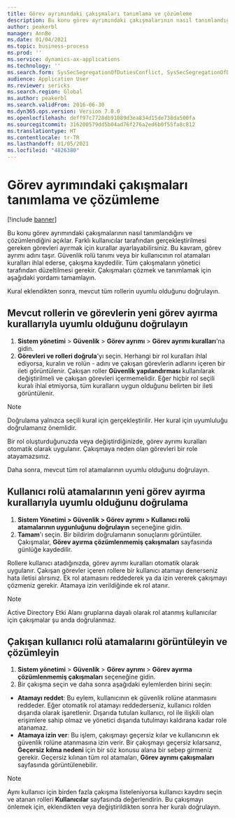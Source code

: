 ```yaml
---
title: Görev ayrımındaki çakışmaları tanımlama ve çözümleme
description: Bu konu görev ayrımındaki çakışmalarının nasıl tanımlandığını ve çözümlendiğini açıklar.
author: peakerbl
manager: AnnBe
ms.date: 01/04/2021
ms.topic: business-process
ms.prod: ''
ms.service: dynamics-ax-applications
ms.technology: ''
ms.search.form: SysSecSegregationOfDutiesConflict, SysSecSegregationOfDutiesRule
audience: Application User
ms.reviewer: sericks
ms.search.region: Global
ms.author: peakerbl
ms.search.validFrom: 2016-06-30
ms.dyn365.ops.version: Version 7.0.0
ms.openlocfilehash: deff97c7728db91089d3ea834d15de738da500fa
ms.sourcegitcommit: 316200579dd5b04ad76f276a2ed6b0f55fa8c812
ms.translationtype: HT
ms.contentlocale: tr-TR
ms.lasthandoff: 01/05/2021
ms.locfileid: "4826380"
---
```

# <a name="identify-and-resolve-conflicts-in-segregation-of-duties"></a>Görev ayrımındaki çakışmaları tanımlama ve çözümleme

[!include [banner](../../includes/banner.md)]

Bu konu görev ayrımındaki çakışmalarının nasıl tanımlandığını ve çözümlendiğini açıklar. Farklı kullanıcılar tarafından gerçekleştirilmesi gereken görevleri ayırmak için kurallar ayarlayabilirsiniz. Bu kavram, görev ayrımı adını taşır. Güvenlik rolü tanımı veya bir kullanıcının rol atamaları kuralları ihlal ederse, çakışma kaydedilir. Tüm çakışmaların yönetici tarafından düzeltilmesi gerekir. Çakışmaları çözmek ve tanımlamak için aşağıdaki yordamı tamamlayın.

Kural eklendikten sonra, mevcut tüm rollerin uyumlu olduğunu doğrulayın. 

## <a name="verify-that-existing-roles-and-duties-comply-with-new-rules-for-segregation-of-duties"></a>Mevcut rollerin ve görevlerin yeni görev ayırma kurallarıyla uyumlu olduğunu doğrulayın
1. **Sistem yönetimi** > **Güvenlik** > **Görev ayrımı** > **Görev ayrımı kuralları**'na gidin.
3. **Görevleri ve rolleri doğrula**'yı seçin. Herhangi bir rol kuralları ihlal ediyorsa, kuralın ve rolün - adını ve çakışan görevlerin adlarını içeren bir ileti görüntülenir. Çakışan roller **Güvenlik yapılandırması** kullanılarak değiştirilmeli ve çakışan görevleri içermemelidir. Eğer hiçbir rol seçili kuralı ihlal etmiyorsa, tüm kuralların uygun olduğunu belirten bir ileti görüntülenir.   

> [!NOTE]
> Doğrulama yalnızca seçili kural için gerçekleştirilir. Her kural için uyumluluğu doğrulamanız önemlidir.   

Bir rol oluşturduğunuzda veya değiştirdiğinizde, görev ayrımı kuralları otomatik olarak uygulanır. Çakışmaya neden olan görevleri bir role atayamazsınız.

Daha sonra, mevcut tüm rol atamalarının uyumlu olduğunu doğrulayın.

## <a name="verify-that-user-role-assignments-comply-with-new-rules-for-segregation-of-duties"></a>Kullanıcı rolü atamalarının yeni görev ayırma kurallarıyla uyumlu olduğunu doğrulama
1. **Sistem Yönetimi > Güvenlik > Görev ayrımı > Kullanıcı rolü atamalarının uygunluğunu doğrulayın** seçeneğine gidin.
2. **Tamam**'ı seçin. Bir bildirim doğrulamanın sonuçlarını görüntüler. Çakışmalar, **Görev ayırma çözümlenmemiş çakışmaları** sayfasında günlüğe kaydedilir.   

Rollere kullanıcı atadığınızda, görev ayrımı kuralları otomatik olarak uygulanır. Çakışan görevler içeren rollere bir kullanıcı atamayı denerseniz hata iletisi alırsınız. Ek rol atamasını reddederek ya da izin vererek çakışmayı çözmeniz gerekir. Atamaya izin verildiğinde ek rol atanır. 

> [!NOTE]
> Active Directory Etki Alanı gruplarına dayalı olarak rol atanmış kullanıcılar için çakışmalar şu anda doğrulanmaz.

## <a name="view-and-resolve-conflicting-user-role-assignments"></a>Çakışan kullanıcı rolü atamalarını görüntüleyin ve çözümleyin
1. **Sistem yönetimi** > **Güvenlik** > **Görev ayrımı** > **Görev ayırma çözümlenmemiş çakışmaları** seçeneğine gidin. 
2. Bir çakışma seçin ve daha sonra aşağıdaki eylemlerden birini seçin: 

  - **Atamayı reddet**: Bu eylem, kullanıcının ek güvenlik rolüne atanmasını reddeder. Eğer otomatik rol atamayı reddederseniz, kullanıcı rolden dışarıda olarak işaretlenir. Dışarıda tutulan kullanıcı, rol ile ilişkili olan erişimlere sahip olmaz ve yönetici dışarıda tutulmayı kaldırana kadar role atanamaz. 
-  **Atamaya izin ver**: Bu işlem, çakışmayı geçersiz kılar ve kullanıcının ek güvenlik rolüne atanmasına izin verir. Bir çakışmayı geçersiz kılarsanız, **Geçersiz kılma nedeni** için bir söz konusu alana bir sebep girmeniz gerekir. Geçersiz kılınan tüm rol atamaları, **Görev ayrımı çakışmaları** sayfasında görüntülenebilir.  

> [!NOTE]
> Aynı kullanıcı için birden fazla çakışma listeleniyorsa kullanıcı kaydını seçin ve atanan rolleri **Kullanıcılar** sayfasında değerlendirin. Bu çakışmayı önlemek için, eklendikten veya değiştirildikten sonra her kuralı doğrulayın.
